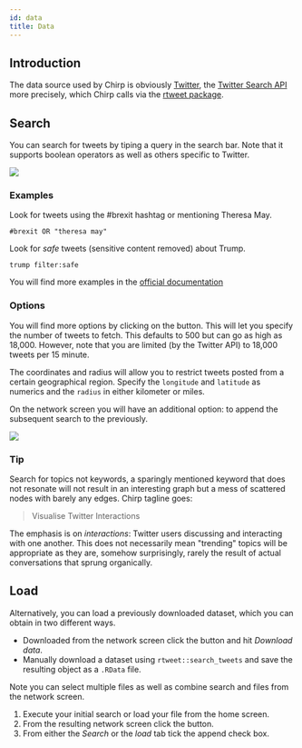 ```yaml
---
id: data
title: Data
---
```


## Introduction

The data source used by Chirp is obviously [Twitter](https://twitter.com), the [Twitter Search API](https://developer.twitter.com/en/docs/tweets/search/api-reference/get-search-tweets.html) more precisely, which Chirp calls via the [rtweet package](https://rtweet.info/).

## Search

You can search for tweets by tiping a query in the search bar. Note that it supports boolean operators as well as others specific to Twitter.

<img src="/img/chirp_search_home.gif" style="max-width:100%;">

### Examples

Look for tweets using the #brexit hashtag or mentioning Theresa May.

```text
#brexit OR "theresa may"
```

Look for _safe_ tweets (sensitive content removed) about Trump. 

```text
trump filter:safe
```

You will find more examples in the [official documentation](https://developer.twitter.com/en/docs/tweets/search/guides/standard-operators.html)

### Options

You will find more options by clicking on the <i class="fas fa-plus"></i> button. This will let you specify the number of tweets to fetch. This defaults to 500 but can go as high as 18,000. However, note that you are limited (by the Twitter API) to 18,000 tweets per 15 minute. 

The coordinates and radius will allow you to restrict tweets posted from a certain geographical region. Specify the `longitude` and `latitude` as numerics and the `radius` in either kilometer or miles.

On the network screen you will have an additional option: to append the subsequent search to the previously.

<img src="/img/chirp_search_append.gif" style="max-width:100%;">

### Tip

Search for topics not keywords, a sparingly mentioned keyword that does not resonate will not result in an interesting graph but a mess of scattered nodes with barely any edges. Chirp tagline goes:

> Visualise Twitter Interactions

The emphasis is on _interactions_: Twitter users discussing and interacting with one another. This does not necessarily mean "trending" topics will be appropriate as they are, somehow surprisingly, rarely the result of actual conversations that sprung organically.

## Load

Alternatively, you can load a previously downloaded dataset, which you can obtain in two different ways.

- Downloaded from the network screen click the <i class="fas fa-pencil-ruler"></i> button and hit _Download data_.
- Manually download a dataset using `rtweet::search_tweets` and save the resulting object as a `.RData` file.

Note you can select multiple files as well as combine search and files from the network screen. 

1. Execute your initial search or load your file from the home screen.
2. From the resulting network screen click the <i class="fas fa-database"></i> button.
3. From either the _Search_ or the _load_ tab tick the append check box.

